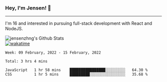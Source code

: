 ### Hey, I'm Jensen! 👋

---

I'm 16 and interested in pursuing full-stack development with React and NodeJS.

![jensenzhng's Github Stats](https://github-readme-stats.vercel.app/api?username=jensenzhng&theme=dark&show_icons=true&count_private=true)
<br />
[![wakatime](https://wakatime.com/badge/user/cbfc263d-3611-4e36-8278-8fad45fe3f62.svg)](https://wakatime.com/@cbfc263d-3611-4e36-8278-8fad45fe3f62)

<!--START_SECTION:waka-->
```text
Week: 09 February, 2022 - 15 February, 2022

Total: 3 hrs 4 mins

JavaScript   1 hr 58 mins    ████████████████░░░░░░░░░   64.30 % 
CSS          1 hr 5 mins     █████████░░░░░░░░░░░░░░░░   35.68 % 
```
<!--END_SECTION:waka-->
